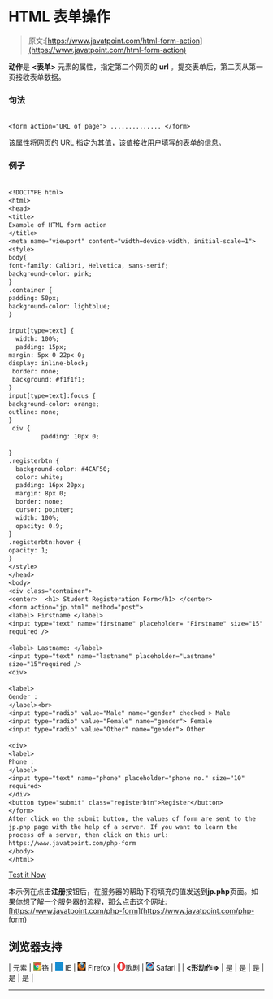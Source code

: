 # HTML 表单操作

> 原文:[https://www.javatpoint.com/html-form-action](https://www.javatpoint.com/html-form-action)

**动作**是 **<表单>** 元素的属性，指定第二个网页的 **url** 。提交表单后，第二页从第一页接收表单数据。

### 句法

```

<form action="URL of page"> .............. </form>

```

该属性将网页的 URL 指定为其值，该值接收用户填写的表单的信息。

### 例子

```

<!DOCTYPE html>
<html>
<head>
<title>
Example of HTML form action
</title>
<meta name="viewport" content="width=device-width, initial-scale=1">
<style>
body{
font-family: Calibri, Helvetica, sans-serif;
background-color: pink;
}
.container {
padding: 50px;
background-color: lightblue;
}

input[type=text] {
  width: 100%;
  padding: 15px;
margin: 5px 0 22px 0;
display: inline-block;
 border: none;
 background: #f1f1f1;
}
input[type=text]:focus {
background-color: orange;
outline: none;
}
 div {
         padding: 10px 0;

}
.registerbtn {
  background-color: #4CAF50;
  color: white;
  padding: 16px 20px;
  margin: 8px 0;
  border: none;
  cursor: pointer;
  width: 100%;
  opacity: 0.9;
}
.registerbtn:hover {
opacity: 1;
}
</style>
</head>
<body>
<div class="container">
<center>  <h1> Student Registeration Form</h1> </center>
<form action="jp.html" method="post">
<label> Firstname </label> 
<input type="text" name="firstname" placeholder= "Firstname" size="15" required /> 

<label> Lastname: </label>  
<input type="text" name="lastname" placeholder="Lastname" size="15"required /> 
<div>

<label> 
Gender :
</label><br>
<input type="radio" value="Male" name="gender" checked > Male 
<input type="radio" value="Female" name="gender"> Female 
<input type="radio" value="Other" name="gender"> Other

<div>
<label> 
Phone :
</label>
<input type="text" name="phone" placeholder="phone no." size="10" required> 
</div>
<button type="submit" class="registerbtn">Register</button>  
</form>
After click on the submit button, the values of form are sent to the jp.php page with the help of a server. If you want to learn the process of a server, then click on this url: https://www.javatpoint.com/php-form
</body>
</html>

```

[Test it Now](https://www.javatpoint.com/oprweb/test.jsp?filename=html-form-action)

本示例在点击**注册**按钮后，在服务器的帮助下将填充的值发送到**jp.php**页面。如果你想了解一个服务器的流程，那么点击这个网址:[https://www.javatpoint.com/php-form](https://www.javatpoint.com/php-form)

## 浏览器支持

| 元素 | ![chrome browser](img/4fbdc93dc2016c5049ed108e7318df19.png)铬 | ![ie browser](img/83dd23df1fe8373fd5bf054b2c1dd88b.png) IE | ![firefox browser](img/4f001fff393888a8a807ed29b28145d1.png) Firefox | ![opera browser](img/6cad4a592cc69a052056a0577b4aac65.png)歌剧 | ![safari browser](img/a0f6a9711a92203c5dc5c127fe9c9fca.png) Safari |
| **<形动作=>** | 是 | 是 | 是 | 是 | 是 |

* * *